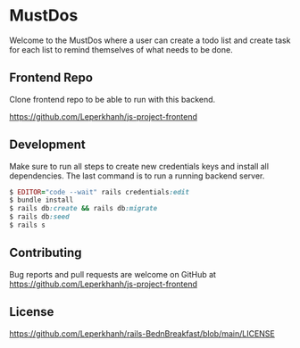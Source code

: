 # MustDos

Welcome to the MustDos where a user can create a todo list and create task for each list to remind themselves of what needs to be done.

## Frontend Repo

Clone frontend repo to be able to run with this backend.

https://github.com/Leperkhanh/js-project-frontend

## Development

Make sure to run all steps to create new credentials keys and install all dependencies. The last command is to run a running backend server.

```ruby
$ EDITOR="code --wait" rails credentials:edit
$ bundle install
$ rails db:create && rails db:migrate
$ rails db:seed
$ rails s
```

## Contributing

Bug reports and pull requests are welcome on GitHub at https://github.com/Leperkhanh/js-project-frontend

## License

https://github.com/Leperkhanh/rails-BednBreakfast/blob/main/LICENSE
